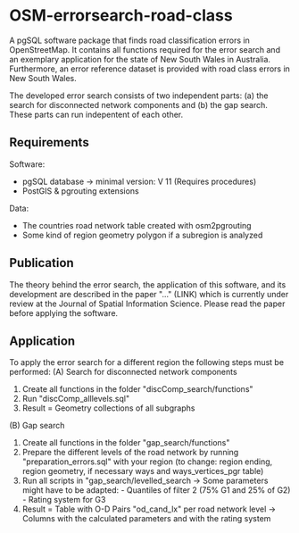 # OSM-errorsearch-road-class
A pgSQL software package that finds road classification errors in OpenStreetMap. It contains all functions required for the error search and an exemplary application for the state of New South Wales in Australia. Furthermore, an error reference dataset is provided with road class errors in New South Wales.

The developed error search consists of two independent parts: (a) the search for disconnected network components and (b) the gap search.
These parts can run indepentent of each other.

## Requirements
Software: 
  - pgSQL database -> minimal version: V 11 (Requires procedures)
  - PostGIS & pgrouting extensions

Data:
  - The countries road network table created with osm2pgrouting
  - Some kind of region geometry polygon if a subregion is analyzed

## Publication

The theory behind the error search, the application of this software, and its development are described in the paper "..." (LINK) which is currently under review at the Journal of Spatial Information Science. Please read the paper before applying the software.

## Application

To apply the error search for a different region the following steps must be performed:
(A) Search for disconnected network components
  1. Create all functions in the folder "discComp_search/functions"
  2. Run "discComp_alllevels.sql"
  3. Result = Geometry collections of all subgraphs
  
(B) Gap search
  1. Create all functions in the folder "gap_search/functions"
  2. Prepare the different levels of the road network by running "preparation_errors.sql" with your region (to change: region ending, region geometry, if necessary ways and ways_vertices_pgr table)
  3. Run all scripts in "gap_search/levelled_search -> Some parameters might have to be adapted:
    - Quantiles of filter 2 (75% G1 and 25% of G2)
    - Rating system for G3
  4. Result = Table with O-D Pairs "od_cand_lx" per road network level  -> Columns with the calculated parameters and with the rating system

